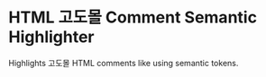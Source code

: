 # HTML 고도몰 Comment Semantic Highlighter

Highlights 고도몰 HTML comments like <!--{ ... }--> using semantic tokens.